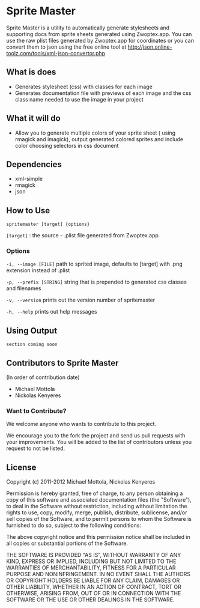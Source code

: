 # Sprite Master
Sprite Master is a utility to automatically generate stylesheets and supporting docs from sprite sheets generated using Zwoptex.app.
You can use the raw plist files generated by Zwoptex.app for coordinates or you can convert them to json using the free online tool at http://json.online-toolz.com/tools/xml-json-convertor.php

## What is does

* Generates stylesheet (css) with classes for each image
* Generates documentation file with previews of each image and the css class name needed to use the image in your project

## What it will do

* Allow you to generate multiple colors of your sprite sheet ( using rmagick and imagick), output generated colored sprites and include color choosing selectors in css document

## Dependencies
* xml-simple
* rmagick
* json

## How to Use

	spritemaster [target] {options}

`[target]` : the source - .plist file generated from Zwoptex.app

### Options

`-i, --image [FILE]` path to sprited image, defaults to [target] with .png extension instead of .plist

`-p, --prefix [STRING]` string that is prepended to generated css classes and filenames

`-v, --version` prints out the version number of spritemaster

`-h, --help` prints out help messages

## Using Output

`section coming soon`

## Contributors to Sprite Master
(In order of contribution date)

* Michael Mottola
* Nickolas Kenyeres

### Want to Contribute?

We welcome anyone who wants to contribute to this project. 

We encourage you to the fork the project and send us pull requests with your improvements. You will be added to the list of contributors unless you request to not be listed.

## License
Copyright (c) 2011-2012 Michael Mottola, Nickolas Kenyeres

Permission is hereby granted, free of charge, to any person obtaining a copy of this software and associated documentation files (the "Software"), to deal in the Software without restriction, including without limitation the rights to use, copy, modify, merge, publish, distribute, sublicense, and/or sell copies of the Software, and to permit persons to whom the Software is furnished to do so, subject to the following conditions:

The above copyright notice and this permission notice shall be included in all copies or substantial portions of the Software.

THE SOFTWARE IS PROVIDED "AS IS", WITHOUT WARRANTY OF ANY KIND, EXPRESS OR IMPLIED, INCLUDING BUT NOT LIMITED TO THE WARRANTIES OF MERCHANTABILITY, FITNESS FOR A PARTICULAR PURPOSE AND NONINFRINGEMENT. IN NO EVENT SHALL THE AUTHORS OR COPYRIGHT HOLDERS BE LIABLE FOR ANY CLAIM, DAMAGES OR OTHER LIABILITY, WHETHER IN AN ACTION OF CONTRACT, TORT OR OTHERWISE, ARISING FROM, OUT OF OR IN CONNECTION WITH THE SOFTWARE OR THE USE OR OTHER DEALINGS IN THE SOFTWARE.
